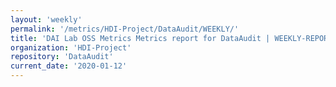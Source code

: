 ```yaml
---
layout: 'weekly'
permalink: '/metrics/HDI-Project/DataAudit/WEEKLY/'
title: 'DAI Lab OSS Metrics Metrics report for DataAudit | WEEKLY-REPORT-2020-01-12'
organization: 'HDI-Project'
repository: 'DataAudit'
current_date: '2020-01-12'
---
```

